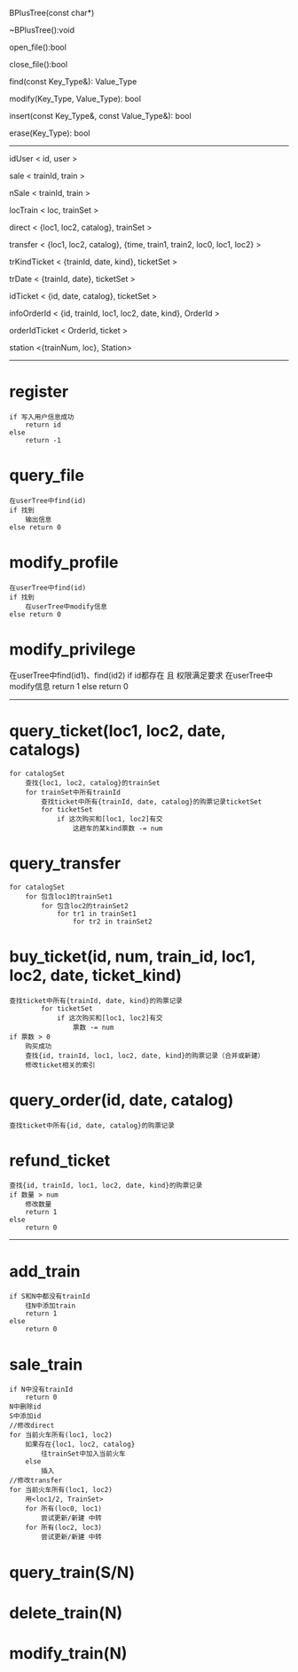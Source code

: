 BPIusTree(const char*)

~BPIusTree():void

open\_file():bool

close\_file():bool

find(const Key\_Type&): Value\_Type

modify(Key\_Type, Value\_Type): bool

insert(const Key\_Type&, const Value\_Type&): bool

erase(Key\_Type): bool
- - - -
idUser      < id, user >

sale        < trainId, train >

nSale       < trainId, train >

locTrain    < loc, trainSet >

direct      < {loc1, loc2, catalog}, trainSet >

transfer    < {loc1, loc2, catalog}, {time, train1, train2, loc0, loc1, loc2} >

trKindTicket    < {trainId, date, kind}, ticketSet >

trDate          < {trainId, date}, ticketSet >

idTicket        < {id, date, catalog}, ticketSet >

infoOrderId     < {id, trainId, loc1, loc2, date, kind}, OrderId >

orderIdTicket   < OrderId, ticket >

station         <{trainNum, loc}, Station>
- - - -
# register
	if 写入用户信息成功
		return id
	else
		return -1

# query\_file
	在userTree中find(id)
	if 找到
		输出信息
	else return 0

# modify\_profile
	在userTree中find(id)
	if 找到
		在userTree中modify信息
	else return 0

# modify\_privilege
在userTree中find(id1)、find(id2)
if id都存在 且 权限满足要求
	在userTree中modify信息
	return 1
else	return 0

- - - -

# query\_ticket(loc1, loc2, date, catalogs)
	for catalogSet
		查找{loc1, loc2, catalog}的trainSet
		for trainSet中所有trainId
			查找ticket中所有{trainId, date, catalog}的购票记录ticketSet
			for ticketSet
				if 这次购买和[loc1, loc2]有交
					这趟车的某kind票数 -= num

# query\_transfer
	for catalogSet
		for 包含loc1的trainSet1
			for 包含loc2的trainSet2
				for tr1 in trainSet1
					for tr2 in trainSet2
# buy\_ticket(id, num, train\_id, loc1, loc2, date, ticket\_kind)
	查找ticket中所有{trainId, date, kind}的购票记录
			for ticketSet
				if 这次购买和[loc1, loc2]有交
					票数 -= num
	if 票数 > 0
		购买成功
		查找{id, trainId, loc1, loc2, date, kind}的购票记录（合并或新建）
		修改ticket相关的索引
# query\_order(id, date, catalog)
	查找ticket中所有{id, date, catalog}的购票记录
# refund\_ticket
	查找{id, trainId, loc1, loc2, date, kind}的购票记录
	if 数量 > num
		修改数量
		return 1
	else
		return 0
- - - -
# add\_train
	if S和N中都没有trainId
		往N中添加train
		return 1
	else
		return 0
# sale\_train
	if N中没有trainId
		return 0
	N中删除id
	S中添加id
	//修改direct
	for 当前火车所有(loc1, loc2)
		如果存在{loc1, loc2, catalog}
			往trainSet中加入当前火车
		else
			插入
	//修改transfer
	for 当前火车所有(loc1, loc2)
		用<loc1/2, TrainSet>
		for 所有(loc0, loc1)
			尝试更新/新建 中转
		for 所有(loc2, loc3)
			尝试更新/新建 中转

# query\_train(S/N)
# delete\_train(N)
# modify\_train(N)
